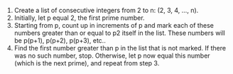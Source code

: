 1. Create a list of consecutive integers from 2 to n: (2, 3, 4, …, n).
2. Initially, let p equal 2, the first prime number.
3. Starting from p, count up in increments of p and mark each of these numbers greater than or equal to p2 itself in the list. These numbers will be p(p+1), p(p+2), p(p+3), etc..
4. Find the first number greater than p in the list that is not marked. If there was no such number, stop. Otherwise, let p now equal this number (which is the next prime), and repeat from step 3.